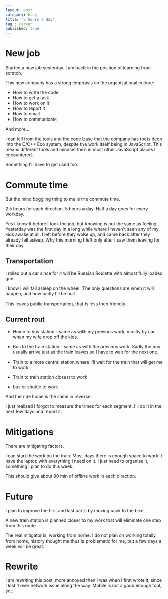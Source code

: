 ```yaml
---
layout: post
category: blog
title: "5 hours a day"
tag : career 
published: true
---
```

# New job

Started a new job yesterday. I am back in the position of learning from scratch.

This new company has a strong emphasis on the organizational culture:

* How to write the code
* How to get a task
* How to work on it
* How to report it
* How to email
* How to communicate

And more...

I can tell from the tools and the code base that the company has roots deep into the C/C++ Eco system, despite the work itself being in JavaScript. This means different tools and mindset then in most other JavaScript places I encountered.

Something I'll have to get used too.

# Commute time

But the mind boggling thing to me is the commute time.

2.5 hours for each direction. 5 hours a day. Half a day goes for every workday.

Yes I know it before I took the job, but knowing is not the same as feeling.
Yesterday was the first day in a long while where I haven't seen any of my kids awake at all. I left before they woke up, and came back after they already fall asleep.
Why this morning I left only after I saw them leaving for their day.

## Transportation

I rolled out a car since for it will be Russian Roulette with almost fully loaded gun.

I know I will fall asleep on the wheel. The only questions are when it will happen, and how badly I'll be hurt.

This leaves public transportation, that is less then friendly.

## Current rout

* Home to bus station - same as with my previous work, mostly by car when my wife drop off the kids.

* Bus to the train station - same as with the previous work. Sadly the bus usually arrive just as the train leaves so I have to wait for the next one.

* Train to a more central station,where I'll wait for the train that will get me to work

* Train to train station closest to work

* bus or shuttle to work

And the ride home is the same in reverse.

I just realized I forgot to measure the times for each segment. I'll do it in the next few days and report it.

# Mitigations

There are mitigating factors.

I can start the work on the train. Most days there is enough space to work. I have the laptop with everything I need on it. I just need to organize it, something I plan to do this week.

This should give about 90 min of offline work in each direction.

# Future

I plan to improve the first and last parts by moving back to the bike.

A new train station is planned closer to my work that will eliminate one step from this route.

The real mitigator is, working from home.
I do not plan on working totally from home, history thought me thus is problematic for me, but a few days a week will be great.  

# Rewrite

I am rewriting this post, more annoyed then I was when I first wrote it, since I lost it over network issue along the way.
Mobile is not a good enough tool, yet.
